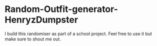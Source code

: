 # Random-Outfit-generator-HenryzDumpster
I build this randomiser as part of a school project. Feel free to use it but make sure to shout me out. 
